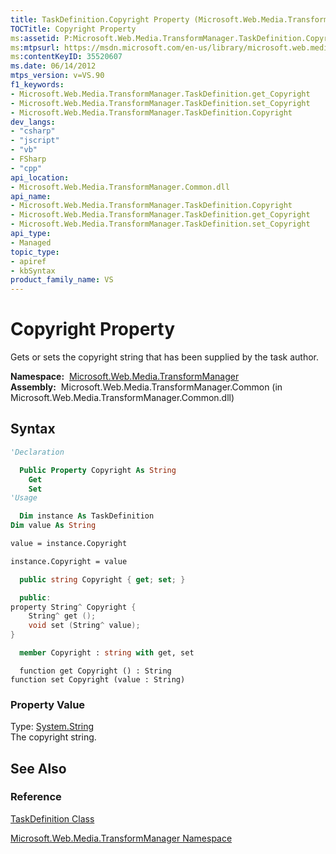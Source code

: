 ```yaml
---
title: TaskDefinition.Copyright Property (Microsoft.Web.Media.TransformManager)
TOCTitle: Copyright Property
ms:assetid: P:Microsoft.Web.Media.TransformManager.TaskDefinition.Copyright
ms:mtpsurl: https://msdn.microsoft.com/en-us/library/microsoft.web.media.transformmanager.taskdefinition.copyright(v=VS.90)
ms:contentKeyID: 35520607
ms.date: 06/14/2012
mtps_version: v=VS.90
f1_keywords:
- Microsoft.Web.Media.TransformManager.TaskDefinition.get_Copyright
- Microsoft.Web.Media.TransformManager.TaskDefinition.set_Copyright
- Microsoft.Web.Media.TransformManager.TaskDefinition.Copyright
dev_langs:
- "csharp"
- "jscript"
- "vb"
- FSharp
- "cpp"
api_location:
- Microsoft.Web.Media.TransformManager.Common.dll
api_name:
- Microsoft.Web.Media.TransformManager.TaskDefinition.Copyright
- Microsoft.Web.Media.TransformManager.TaskDefinition.get_Copyright
- Microsoft.Web.Media.TransformManager.TaskDefinition.set_Copyright
api_type:
- Managed
topic_type:
- apiref
- kbSyntax
product_family_name: VS
---
```


# Copyright Property

Gets or sets the copyright string that has been supplied by the task author.

**Namespace:**  [Microsoft.Web.Media.TransformManager](microsoft-web-media-transformmanager-namespace.md)  
**Assembly:**  Microsoft.Web.Media.TransformManager.Common (in Microsoft.Web.Media.TransformManager.Common.dll)

## Syntax

```vb
'Declaration

  Public Property Copyright As String
    Get
    Set
'Usage

  Dim instance As TaskDefinition
Dim value As String

value = instance.Copyright

instance.Copyright = value
```

```csharp
  public string Copyright { get; set; }
```

```cpp
  public:
property String^ Copyright {
    String^ get ();
    void set (String^ value);
}
```

``` fsharp
  member Copyright : string with get, set
```

```jscript
  function get Copyright () : String
function set Copyright (value : String)
```

### Property Value

Type: [System.String](https://msdn.microsoft.com/library/s1wwdcbf)  
The copyright string.  

## See Also

### Reference

[TaskDefinition Class](taskdefinition-class-microsoft-web-media-transformmanager.md)

[Microsoft.Web.Media.TransformManager Namespace](microsoft-web-media-transformmanager-namespace.md)

